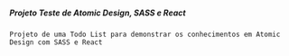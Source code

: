 ##### Projeto Teste de Atomic Design, SASS e React
`Projeto de uma Todo List para demonstrar os conhecimentos em Atomic Design com SASS e React`
